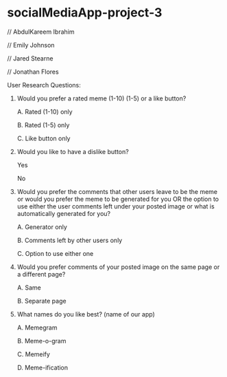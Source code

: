 # socialMediaApp-project-3

// AbdulKareem Ibrahim

// Emily Johnson

// Jared Stearne

// Jonathan Flores


User Research Questions:

1. Would you prefer a rated meme (1-10) (1-5) or a like button?  

	A. Rated (1-10) only

	B. Rated (1-5) only

	C. Like button only

2. Would you like to have a dislike button?

	Yes

	No

3. Would you prefer the comments that other users leave to be the meme or would you prefer the meme to be generated for you OR the option to use either the user comments left under your posted image or what is automatically generated for you?

	A. Generator only

	B. Comments left by other users only

	C. Option to use either one

4. Would you prefer comments of your posted image on the same page or a different page?

	A. Same

	B. Separate page

5. What names do you like best?  (name of our app)

	A. Memegram

	B. Meme-o-gram
	
	C. Memeify

	D. Meme-ification


